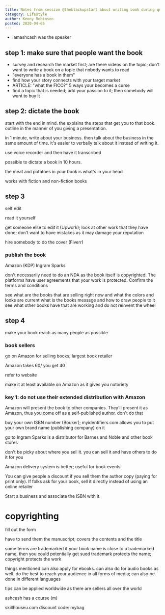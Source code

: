 ```yaml
---
title: Notes from session @theblackupstart about writing book during quarantine
category: Lifestyle
author: Kenny Robinson
posted: 2020-04-05
---
```


* iamashcash was the speaker

## step 1: make sure that people want the book

* survey and research the market first; are there videos on the topic;
don't want to write a book on a topic that nobody wants to read
* "everyone has a book in them"
* find how your story connects with your target market
* ARTICLE: "what the FICO?"  5 ways your becomes a curse
* find a topic that is needed; add your passion to it; then somebody will want to buy it

## step 2: dictate the book

start with the end in mind. the explains the steps that get you to that book. outline in the
manner of you giving a presentation.

in 1 minute, write about your business. then talk about the business in the same amount of time.
it's easier to verbally talk about it instead of writing it.

use voice recorder and then have it transcribed

possible to dictate a book in 10 hours.

the meat and potatoes in your book is what's in your head

works with fiction and non-fiction books

## step 3

self edit

read it yourself

get someone else to edit it (Upwork); look at other work that they have done;
don't want to have mistakes as it may damage your reputation

hire somebody to do the cover (Fiverr)

### publish the book
Amazon (KDP)
Ingram Sparks

don't necessarily need to do an NDA as the book itself is copyrighted.
The platforms have user agreements that your work is protected. Confirm the terms and conditions

see what are the books that are selling right now and what the colors and looks are current
what is the books message and how to draw people to it
see what other books have that are working and do not reinvent the wheel

## step 4

make your book reach as many people as possible

### book sellers

go on Amazon for selling books; largest book retailer

Amazon takes 60/ you get 40

refer to website

make it at least available on Amazon as it gives you notoriety

### key 1: do not use their extended distribution with Amazon

Amazon will present the book to other companies.  They'll present it as Amazon, thus you come off as
a self-published author. don't do that

buy your own ISBN number (Bouker); myidentifiers.com
allows you to put your own brand name (publishing company) on it

go to Ingram Sparks is a distributor for Barnes and Noble and other book stores

don't be picky about where you sell it. you can sell it and have others to do it for you

Amazon delivery system is better; useful for book events

You can give people a discount if you sell them the author copy (paying for print only). If folks
ask for your book, sell it directly instead of using an online retailer

Start a business  and associate the ISBN with it.

# copyrighting

fill out the form

have to send them the manuscript; covers the contents and the title

some terms are trademarked
if your book name is close to a trademarked name, then you could potentially get sued
trademark protects the name; copyright protects the work

things mentioned can also apply for ebooks. can also do for audio books as well.
do the best to reach your audience in all forms of media; can also be done in different languages

tips can be applied worldwide as there are sellers all over the world

ashcash has a course (m)

skillhouseu.com
discount code: mybag
